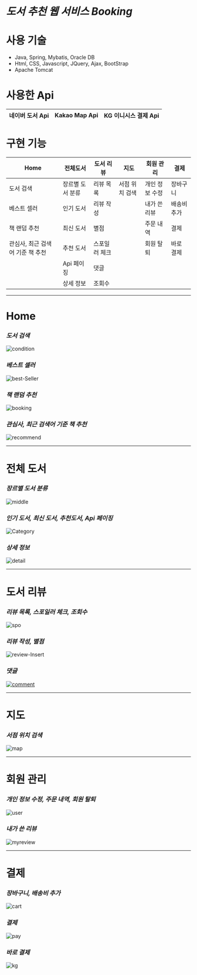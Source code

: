 # *도서 추천 웹 서비스 Booking*

# 사용 기술 
- Java, Spring, Mybatis, Oracle DB
- Html, CSS, Javascript, JQuery, Ajax, BootStrap
- Apache Tomcat
 
# 사용한 Api
 네이버 도서 Api | Kakao Map Api | KG 이니시스 결제 Api
 ----------- | -------------- | -------------

# 구현 기능
Home | 전체도서 | 도서 리뷰 | 지도 | 회원 관리 | 결제
-- | - | - | - | - | -
도서 검색 | 장르별 도서 분류 | 리뷰 목록 | 서점 위치 검색 | 개인 정보 수정 | 장바구니
베스트 셀러 | 인기 도서 | 리뷰 작성 | | 내가 쓴 리뷰 | 배송비 추가
책 랜덤 추천 | 최신 도서 | 별점 | | 주문 내역 | 결제
관심사, 최근 검색어 기준 책 추천 | 추천 도서 | 스포일러 체크 | | 회원 탈퇴 | 바로 결제
| |Api 페이징 | 댓글 | |
| |상세 정보 | 조회수 | |

****
# Home
###  *도서 검색*

<img src="https://i.ibb.co/NCNJ8F5/condition.png" alt="condition" border="0">

### *베스트 셀러* 

  <img src="https://i.ibb.co/2K2W4jj/best-Seller.png" alt="best-Seller" border="0"> 
  
###  *책 랜덤 추천*

  <img src="https://i.ibb.co/JyLK5T0/booking.png" alt="booking" border="0">

### *관심사, 최근 검색어 기준 책 추천*

<img src="https://i.ibb.co/tJQ23jd/recommend.png" alt="recommend" border="0">

****
# 전체 도서
### *장르별 도서 분류*

<img src="https://i.ibb.co/NV7vCxQ/middle.png" alt="middle" border="0">

### *인기 도서, 최신 도서, 추천도서, Api 페이징*

<img src="https://i.ibb.co/wrwt0S8/Category.png" alt="Category" border="0">

### *상세 정보*

<img src="https://i.ibb.co/fDX18tQ/detail.png" alt="detail" border="0">

****
# 도서 리뷰

### *리뷰 목록, 스포일러 체크, 조회수*

<img src="https://i.ibb.co/2cDCgZ3/spo.png" alt="spo" border="0">

### *리뷰 작성, 별점*

<img src="https://i.ibb.co/G90WcN6/review-Insert.png" alt="review-Insert" border="0">

### *댓글*

<a href="https://ibb.co/dGNzcCn"><img src="https://i.ibb.co/86ySBvF/comment.png" alt="comment" border="0"></a>

****
# 지도
### *서점 위치 검색*

<img src="https://i.ibb.co/9hM7p8b/map.png" alt="map" border="0">

****
# 회원 관리
### *개인 정보 수정, 주문 내역, 회원 탈퇴*

<img src="https://i.ibb.co/8zbWPvN/user.png" alt="user" border="0">

### *내가 쓴 리뷰*

<img src="https://i.ibb.co/P1RpNFf/myreview.png" alt="myreview" border="0">

****
# 결제
### *장바구니, 배송비 추가*

<img src="https://i.ibb.co/k6WTqmX/cart.png" alt="cart" border="0">

###  *결제*

<img src="https://i.ibb.co/QJVNRzY/pay.png" alt="pay" border="0">

### *바로 결제*

<img src="https://i.ibb.co/s5k0FyF/kg.png" alt="kg" border="0">
